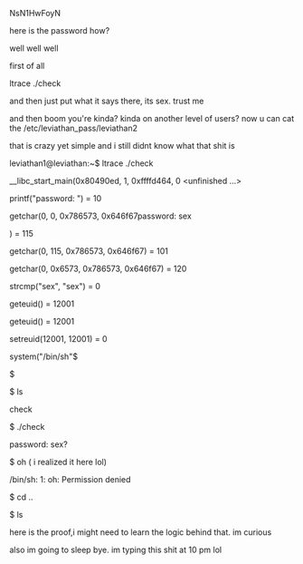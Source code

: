 NsN1HwFoyN

here is the password
how?

well well well

first of all

ltrace ./check

and then just put what it says there, its sex. trust me

and then boom you're kinda? kinda on another level of users? now u can cat the /etc/leviathan_pass/leviathan2

that is crazy yet simple and i still didnt know what that shit is

leviathan1@leviathan:~$ ltrace ./check

__libc_start_main(0x80490ed, 1, 0xffffd464, 0 <unfinished ...>

printf("password: ")                                         = 10

getchar(0, 0, 0x786573, 0x646f67password: sex

)                            = 115

getchar(0, 115, 0x786573, 0x646f67)                          = 101

getchar(0, 0x6573, 0x786573, 0x646f67)                       = 120

strcmp("sex", "sex")                                         = 0

geteuid()                                                    = 12001

geteuid()                                                    = 12001

setreuid(12001, 12001)                                       = 0

system("/bin/sh"$

$

$ ls

check

$ ./check

password: sex?

$ oh ( i realized it here lol) 

/bin/sh: 1: oh: Permission denied

$ cd ..

$ ls

here is the proof,i might need to learn the logic behind that. im curious

also im going to sleep bye. im typing this shit at 10 pm lol
